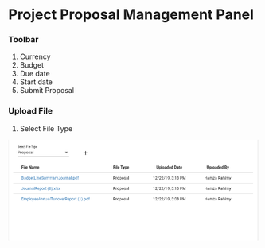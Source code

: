 # Project Proposal Management Panel

### Toolbar

1. Currency
2. Budget
3. Due date 
4. Start date
5. Submit Proposal 

### Upload File 

1. Select File Type

![](../.gitbook/assets/image%20%2834%29.png)

